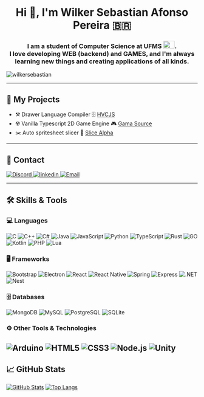 <!-- Título e Apresentação -->
<h1 align="center">Hi 👋, I'm Wilker Sebastian Afonso Pereira 🇧🇷</h1>
<h3 align="center">
  I am a student of Computer Science at UFMS <img src="https://upload.wikimedia.org/wikipedia/commons/thumb/6/64/Bandeira_de_Mato_Grosso_do_Sul.svg/640px-Bandeira_de_Mato_Grosso_do_Sul.svg.png" width="30" height="20">.<br>
  I love developing WEB (backend) and GAMES, and I'm always learning new things and creating applications of all kinds.
</h3>

<p align="left">
  <img src="https://komarev.com/ghpvc/?username=wilkersebastian&label=Profile%20views&color=0e75b6&style=flat" alt="wilkersebastian" />
</p>

---

## 🚀 My Projects

  - ⚒️  Drawer Language Compiler 🗄️ <a href="https://github.com/WilkerSebastian/hvcjs" target="blank"> HVCJS </a>
  - ☢️ Vanilla Typescript 2D Game Engine 🎮 <a href="https://github.com/WilkerSebastian/GamaSource" target="blank"> Gama Source </a>
  - ✂️ Auto spritesheet slicer 💾 <a href="https://github.com/WilkerSebastian/Slice-Alpha" target="blank"> Slice Alpha </a>
---

## 🤝 Contact

<a href="https://discord.gg/goticaprussiana" target="blank">
  <img src="https://img.shields.io/badge/Discord-7289DA?style=for-the-badge&logo=discord&logoColor=white" alt="Discord" />
</a>
<a href="https://www.linkedin.com/in/wilker-sebastian-afonso-pereira-673216343/" target="blank">
  <img src="https://img.shields.io/badge/LinkedIn-0077B5?style=for-the-badge&logo=linkedin&logoColor=white" alt="linkedin" />
</a>
<a href="https://mail.google.com/mail/u/0/#inbox?compose=GTvVlcSBnNMpBtVqBQTQnzfdPvFqGVLbRNcJjHCvhpFrCCsKskjSgxzWRKnbRcQBNfKxGjSsVKTdD" target="blank">
  <img src="https://img.shields.io/badge/-Email-000?style=for-the-badge&logo=microsoft-outlook&logoColor=007BFF" alt="Email" />
</a>

---

## 🛠️ Skills & Tools

### 💻 Languages
![C](https://img.shields.io/badge/C-A8B9CC?style=for-the-badge&logo=c&logoColor=white)
![C++](https://img.shields.io/badge/C++-00599C?style=for-the-badge&logo=c%2B%2B&logoColor=white)
![C#](https://img.shields.io/badge/C%23-239120?style=for-the-badge&logo=c-sharp&logoColor=white)
![Java](https://img.shields.io/badge/Java-ED8B00?style=for-the-badge&logo=java&logoColor=white)
![JavaScript](https://img.shields.io/badge/JavaScript-F7DF1E?style=for-the-badge&logo=javascript&logoColor=black)
![Python](https://img.shields.io/badge/Python-3776AB?style=for-the-badge&logo=python&logoColor=white)
![TypeScript](https://img.shields.io/badge/TypeScript-007ACC?style=for-the-badge&logo=typescript&logoColor=white)
![Rust](https://img.shields.io/badge/Rust-000000?style=for-the-badge&logo=rust&logoColor=white)
![GO](https://img.shields.io/badge/Go-00ADD8?logo=Go&logoColor=white&style=for-the-badge)
![Kotlin](https://img.shields.io/badge/Kotlin-7F52FF?style=for-the-badge&logo=Kotlin&logoColor=white)
![PHP](https://img.shields.io/badge/PHP-777BB4?style=for-the-badge&logo=php&logoColor=white)
![Lua](https://img.shields.io/badge/Lua-2C2D72?style=for-the-badge&logo=lua&logoColor=white)


### 🖥️ Frameworks
![Bootstrap](https://img.shields.io/badge/Bootstrap-563D7C?style=for-the-badge&logo=bootstrap&logoColor=white)
![Electron](https://img.shields.io/badge/Electron-47848F?style=for-the-badge&logo=electron&logoColor=white)
![React](https://img.shields.io/badge/React-20232A?style=for-the-badge&logo=react&logoColor=61DAFB)
![React Native](https://img.shields.io/badge/React%20Native-20232A?style=for-the-badge&logo=react&logoColor=61DAFB)
![Spring](https://img.shields.io/badge/Spring-6DB33F?style=for-the-badge&logo=spring&logoColor=white)
![Express](https://img.shields.io/badge/express.js-%23404d59.svg?style=for-the-badge&logo=express&logoColor=%2361DAFB)
![.NET](https://img.shields.io/badge/.NET-5C2D91?style=for-the-badge&logo=.net&logoColor=white)
![Nest](https://img.shields.io/badge/nestjs-%23E0234E.svg?style=for-the-badge&logo=nestjs&logoColor=white)

### 🗄️ Databases
![MongoDB](https://img.shields.io/badge/MongoDB-4EA94B?style=for-the-badge&logo=mongodb&logoColor=white)
![MySQL](https://img.shields.io/badge/MySQL-4479A1?style=for-the-badge&logo=mysql&logoColor=white)
![PostgreSQL](https://img.shields.io/badge/PostgreSQL-336791?style=for-the-badge&logo=postgresql&logoColor=white)
![SQLite](https://img.shields.io/badge/SQLite-07405E?style=for-the-badge&logo=sqlite&logoColor=white)

### ⚙️ Other Tools & Technologies
![Arduino](https://img.shields.io/badge/Arduino-00979D?style=for-the-badge&logo=arduino&logoColor=white)
![HTML5](https://img.shields.io/badge/HTML5-E34F26?style=for-the-badge&logo=html5&logoColor=white)
![CSS3](https://img.shields.io/badge/CSS3-1572B6?style=for-the-badge&logo=css3&logoColor=white)
![Node.js](https://img.shields.io/badge/Node.js-339933?style=for-the-badge&logo=node-dot-js&logoColor=white)
![Unity](https://img.shields.io/badge/Unity-FFFFFF?style=for-the-badge&logo=unity&logoColor=black)
---

## 📈 GitHub Stats

[![GitHub Stats](https://github-readme-stats.vercel.app/api?username=WilkerSebastian&show_icons=true&theme=tokyonight)](https://github.com/WilkerSebastian)
[![Top Langs](https://github-readme-stats.vercel.app/api/top-langs/?username=WilkerSebastian&layout=compact&theme=vision-friendly-dark)](https://github.com/anuraghazra/github-readme-stats)